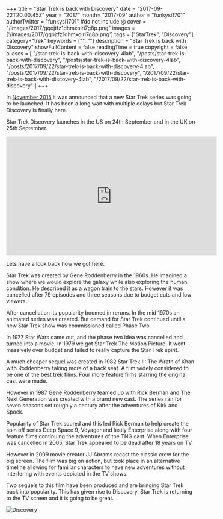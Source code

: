 +++
title = "Star Trek is back with Discovery"
date = "2017-09-22T20:00:45Z"
year = "2017"
month= "2017-09"
author = "funkysi1701"
authorTwitter = "funkysi1701" #do not include @
cover = "/images/2017/gqojtfz1dhmxoiri7g8p.png"
images = ['/images/2017/gqojtfz1dhmxoiri7g8p.png']
tags = ["StarTrek", "Discovery"]
category="trek"
keywords = ["", ""]
description = "Star Trek is back with Discovery"
showFullContent = false
readingTime = true
copyright = false
aliases = [
    "/star-trek-is-back-with-discovery-4lab",
    "/posts/star-trek-is-back-with-discovery",
    "/posts/star-trek-is-back-with-discovery-4lab",
    "/posts/2017/09/22/star-trek-is-back-with-discovery-4lab",
    "/posts/2017/09/22/star-trek-is-back-with-discovery",
    "/2017/09/22/star-trek-is-back-with-discovery-4lab",
    "/2017/09/22/star-trek-is-back-with-discovery"
]
+++

In [November 2015](https://www.funkysi1701.com/posts/star-trek-is-back-in-2017) it was announced that a new Star Trek series was going to be launched. It has been a long wait with multiple delays but Star Trek Discovery is finally here.

Star Trek Discovery launches in the US on 24th September and in the UK on 25th September.

<iframe src="https://www.youtube.com/embed/UoV3kc05Nwc?rel=0" width="560" height="315" frameborder="0" allowfullscreen="allowfullscreen"></iframe>

Lets have a look back how we got here.

Star Trek was created by Gene Roddenberry in the 1960s. He imagined a show where we would explore the galaxy while also exploring the human condition. He described it as a wagon train to the stars. However it was cancelled after 79 episodes and three seasons due to budget cuts and low viewers.

After cancellation its popularity boomed in reruns. In the mid 1970s an animated series was created. But demand for Star Trek continued until a new Star Trek show was commissioned called Phase Two.

In 1977 Star Wars came out, and the phase two idea was cancelled and turned into a movie. In 1979 we got Star Trek The Motion Picture. It went massively over budget and failed to really capture the Star Trek spirit.

A much cheaper sequel was created in 1982 Star Trek II: The Wrath of Khan with Roddenberry taking more of a back seat. A film widely considered to be one of the best trek films. Four more feature films starring the original cast were made.

However in 1987 Gene Roddenberry teamed up with Rick Berman and The Next Generation was created with a brand new cast. The series ran for seven seasons set roughly a century after the adventures of Kirk and Spock.

Popularity of Star Trek soured and this led Rick Berman to help create the spin off series Deep Space 9, Voyager and lastly Enterprise along with four feature films continuing the adventures of the TNG cast. When Enterprise was cancelled in 2005, Star Trek appeared to be dead after 18 years on TV.

However in 2009 movie creator JJ Abrams recast the classic crew for the big screen. The film was big on action, but took place in an alternative timeline allowing for familiar characters to have new adventures without interfering with events depicted in the TV shows.

Two sequels to this film have been produced and are bringing Star Trek back into popularity. This has given rise to Discovery. Star Trek is returning to the TV screen and it is going to be great.

![Discovery](/images/2017/gqojtfz1dhmxoiri7g8p.png)
